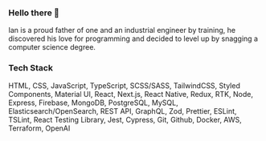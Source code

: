 ### Hello there 👋

Ian is a proud father of one and an industrial engineer by training, he discovered his love for programming and decided to level up by snagging a computer science degree.

### Tech Stack

HTML, CSS, JavaScript, TypeScript, SCSS/SASS, TailwindCSS, Styled Components, Material UI, React, Next.js, React Native, Redux, RTK, Node, Express, Firebase, MongoDB, PostgreSQL, MySQL, Elasticsearch/OpenSearch, REST API, GraphQL, Zod, Prettier, ESLint, TSLint, React Testing Library, Jest, Cypress, Git, Github, Docker, AWS, Terraform, OpenAI
